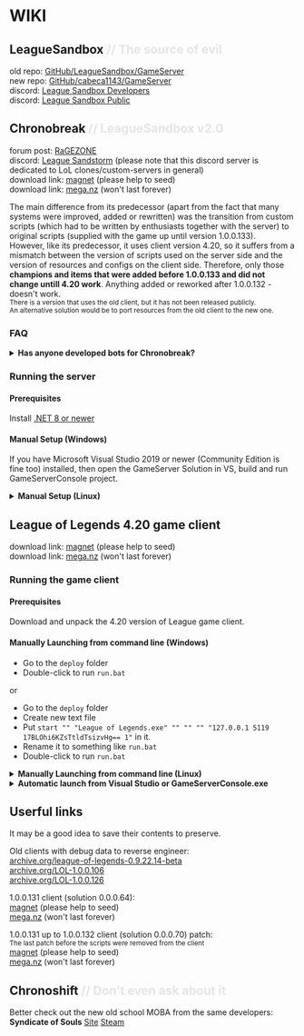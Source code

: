 # WIKI

## LeagueSandbox <span style="opacity: 0.1">// The source of evil</span>
old repo: [GitHub/LeagueSandbox/GameServer](https://github.com/LeagueSandbox/GameServer)<br>
new repo: [GitHub/cabeca1143/GameServer](https://github.com/cabeca1143/GameServer)<br>
discord: [League Sandbox Developers](https://discord.gg/8HbHaVtf)<br>
discord: [League Sandbox Public](https://discord.gg/UKaMUg3Y)<br>

## Chronobreak <span style="opacity: 0.1">// LeagueSandbox v2.0</span>
forum post: [RaGEZONE](https://forum.ragezone.com/threads/𝗥𝗘𝗟𝗘𝗔𝗦𝗘-𝗖𝗵𝗿𝗼𝗻𝗼𝗯𝗿𝗲𝗮𝗸-𝘁𝗵𝗲-𝗟𝗲𝗮𝗴𝘂𝗲-𝗼𝗳-𝗟𝗲𝗴𝗲𝗻𝗱𝘀-𝗽𝗿𝗶𝘃𝗮𝘁𝗲-𝘀𝗲𝗿𝘃𝗲𝗿.1231008)<br>
discord: [League Sandstorm](https://discord.gg/aquQGUAXuW) (please note that this discord server is dedicated to LoL clones/custom-servers in general)<br>
download link: [magnet](magnet:?xt=urn:btih:e4043fdc210a896470d662933f7829ccf3ed781b&xt=urn:btmh:1220cf9bfaba0f9653255ff5b19820ea4c01ac8484d0f8407b109ca358236d4f4abc&dn=Chronobreak.GameServer.7z) (please help to seed)<br>
download link: [mega.nz](https://mega.nz/file/D35i0YaD#P08udvnbUByZHGBvCTbC1XDPkKdUGgp4xtravAlECbU) (won't last forever)<br>

The main difference from its predecessor (apart from the fact that many systems were improved, added or rewritten) was the transition from custom scripts (which had to be written by enthusiasts together with the server) to original scripts (supplied with the game up until version 1.0.0.133).<br>
However, like its predecessor, it uses client version 4.20, so it suffers from a mismatch between the version of scripts used on the server side and the version of resources and configs on the client side.
Therefore, only those **champions and items that were added before 1.0.0.133 and did not change untill 4.20 work**. Anything added or reworked after 1.0.0.132 - doesn't work.<br>
<small>There is a version that uses the old client, but it has not been released publicly.<br>An alternative solution would be to port resources from the old client to the new one.</small>

### FAQ
<details>
<summary><h4 style="display:inline">
Has anyone developed bots for Chronobreak?
</h4></summary>

Although it is technically possible to convert and use bot behavior trees leaked with version 1.0.0.142 of the game client, as of 12/20/2024 only Garen is publicly available (functionality not confirmed).
</details>

### Running the server
#### Prerequisites
Install [.NET 8 or newer](https://dotnet.microsoft.com/en-us/download)

#### Manual Setup (Windows)
If you have Microsoft Visual Studio 2019 or newer (Community Edition is fine too) installed, then open the GameServer Solution in VS, build and run GameServerConsole project.

<details>
<summary><h4 style="display:inline">
Manual Setup (Linux)
</h4></summary>

```bash
# Build:
cd GameServer/GameServerConsole
dotnet build .
# Run:
cd GameServerConsole/bin/Debug/net8.0
./GameServerConsole
# Build & Run:
cd GameServer/GameServerConsole
dotnet run .
```
</details>

## League of Legends 4.20 game client
download link: [magnet](magnet:?xt=urn:btih:4bb197635194f4242d9f937f0f9225851786a0a8&dn=League%20of%20Legends_UNPACKED.7z) (please help to seed)<br>
download link: [mega.nz](mega.nz/file/Hr5XEAqT#veo2lfRWK7RrLUdFBBqRdUvxwr_gd8UyUL0f6b4pHJ0) (won't last forever)<br>

### Running the game client
#### Prerequisites
Download and unpack the 4.20 version of League game client.

#### Manually Launching from command line (Windows)
* Go to the `deploy` folder
* Double-click to run `run.bat`

or

* Go to the `deploy` folder
* Create new text file
* Put `start "" "League of Legends.exe" "" "" "" "127.0.0.1 5119 17BLOhi6KZsTtldTsizvHg== 1"` in it.
* Rename it to something like `run.bat`
* Double-click to run `run.bat`

<details>
<summary><h4 style="display:inline">
Manually Launching from command line (Linux)
</h4></summary>

* Install `wine` and `winetricks` using your package manager.
* Run `winetricks d3dx9` - without this you will get into the game, but your screen will be black.
* Enter the directory containing the client  and run the game:
```bash
cd /path/to/your/League-of-Legends-4-20/RADS/solutions/lol_game_client_sln/releases/0.0.1.68/deploy
wine "./League of Legends.exe" "" "" "" "127.0.0.1 5119 17BLOhi6KZsTtldTsizvHg== 1"
```
</details>

<details>
<summary><h4 style="display:inline">
Automatic launch from Visual Studio or GameServerConsole.exe
</h4></summary>

* Open `GameServer\GameServerConsole\bin\Debug\net8.0\Settings\GameServerSettings.json` in any text editor
* Replace `false` in `"autoStartClient": false` to `true`
* Set the path to your League of Legends' `deploy` folder (`Path\To\Your\League420\RADS\solutions\lol_game_client_sln\releases\0.0.1.68\deploy`), which shown by the example already in the file. Don't forget to replace all backslashes (`\`) with double backslashes (`\\`), i.e. in the end you should end up with somethig like `"clientLocation": "C:\\Users\\User\\Downloads\\League-of-Legends-4-20\\RADS\\solutions\\lol_game_client_sln\\releases\\0.0.1.68\\deploy"`
</details>

## Userful links
It may be a good idea to save their contents to preserve.

Old clients with debug data to reverse engineer: <br>
[archive.org/league-of-legends-0.9.22.14-beta](https://archive.org/details/league-of-legends-0.9.22.14-beta)<br>
[archive.org/LOL-1.0.0.106](https://archive.org/details/LOL-1.0.0.106)<br>
[archive.org/LOL-1.0.0.126](https://archive.org/details/LOL-1.0.0.126)<br>

1.0.0.131 client (solution 0.0.0.64):<br>
[magnet](magnet:?xt=urn:btih:eb6dd0165ac7216d6e87247102e79fcf7099dcb2&xt=urn:btmh:12208e9e8d50ee6a8ebbfd7c8f69cd53ae48c4b6ba55fff736ea899eae68b79cc5dd&dn=131.7z) (please help to seed)<br>
[mega.nz](https://mega.nz/file/jrZxwa5C#TVArHIw64R44tfI9FAjCYhD1qh64SqbfxObUZ2hdyHM) (won't last forever)<br>

1.0.0.131 up to 1.0.0.132 client (solution 0.0.0.70) patch:<br>
<small>The last patch before the scripts were removed from the client</small><br>
[magnet](magnet:?xt=urn:btih:aa53c3407b8b63abd2afce85a73aa97057e288d8&xt=urn:btmh:122078ae447d63e10a8657a8a2253d33d00aa01afe669ef4dda6e3bb4d2712002d11&dn=0.0.0.65-70.7z) (please help to seed)<br>
[mega.nz](https://mega.nz/file/bywGwQ7T#QjlebplO2zyKDbKHdb2RTkuKZHYL1b-bhfu1UjLRFLI) (won't last forever)<br>

## Chronoshift <span style="opacity: 0.1">// Don't even ask about it</span>
Better check out the new old school MOBA from the same developers:<br>
**Syndicate of Souls** [Site](https://www.syndicateofsouls.com)
[Steam](https://store.steampowered.com/app/3327160/Syndicate_of_Souls)